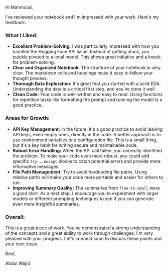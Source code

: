 Hi Mahmoud,

I've reviewed your notebook and I'm impressed with your work. Here's my feedback:

### What I Liked:

- **Excellent Problem-Solving:** I was particularly impressed with how you handled the Hugging Face API issue. Instead of getting stuck, you quickly pivoted to a local model. This shows great initiative and a knack for problem-solving.
- **Clear and Organized Notebook:** The structure of your notebook is very clear. The markdown cells and headings make it easy to follow your thought process.
- **Thorough Data Exploration:** It's great that you started with a solid EDA. Understanding the data is a critical first step, and you've done it well.
- **Clean Code:** Your code is well-written and easy to read. Using functions for repetitive tasks like formatting the prompt and running the model is a good practice.

### Areas for Growth:

- **API Key Management:** In the future, it's a good practice to avoid leaving API keys, even empty ones, directly in the code. A better approach is to use environment variables or a configuration file. This is a small thing, but it's a key habit for writing secure and maintainable code.
- **Robust Error Handling:** When the API call failed, you correctly identified the problem. To make your code even more robust, you could add specific `try...except` blocks to catch potential errors and provide more informative messages.
- **File Path Management:** Try to avoid hardcoding file paths. Using relative paths will make your code more portable and easier for others to run.
- **Improving Summary Quality:** The summaries from `flan-t5-small` were a good start. As a next step, I encourage you to experiment with larger models or different prompting techniques to see if you can generate even more insightful summaries.

### Overall:

This is a great piece of work. You've demonstrated a strong understanding of the concepts and a great ability to work through challenges. I'm very pleased with your progress. Let's connect soon to discuss these points and your next steps.

Best,

Abdul Wajid
